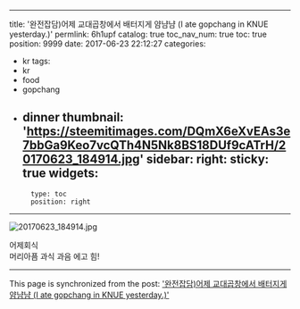 
---
title: '완전잡담)어제 교대곱창에서 배터지게 얌냠냠 (I ate gopchang in KNUE yesterday.)'
permlink: 6h1upf
catalog: true
toc_nav_num: true
toc: true
position: 9999
date: 2017-06-23 22:12:27
categories:
- kr
tags:
- kr
- food
- gopchang
- dinner
thumbnail: 'https://steemitimages.com/DQmX6eXvEAs3e7bbGa9Keo7vcQTh4N5Nk8BS18DUf9cATrH/20170623_184914.jpg'
sidebar:
    right:
        sticky: true
widgets:
    -
        type: toc
        position: right
---


![20170623_184914.jpg](https://steemitimages.com/DQmX6eXvEAs3e7bbGa9Keo7vcQTh4N5Nk8BS18DUf9cATrH/20170623_184914.jpg)

어제회식  
머리아픔
과식 
과음
에고  힘!

- - -

This page is synchronized from the post: ['완전잡담)어제 교대곱창에서 배터지게 얌냠냠 (I ate gopchang in KNUE yesterday.)'](https://steemit.com/@virus707/6h1upf)
